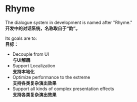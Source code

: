 # Rhyme
The dialogue system in development is named after "Rhyme."</br>
**开发中的对话系统，名称取自于“韵”。**

Its goals are to:</br>
**目标：**
* Decouple from UI </br> **与UI解耦**
* Support Localization </br> **支持本地化**
* Optimize performance to the extreme </br>**支持各类复杂演出效果**
* Support all kinds of complex presentation effects </br>**支持各类复杂演出效果**
